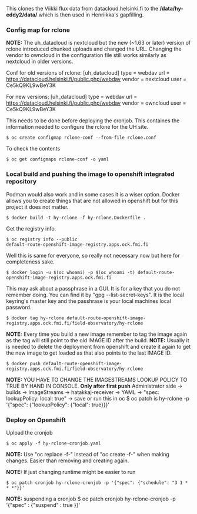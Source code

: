 This clones the Viikki flux data from datacloud.helsinki.fi to the 
**/data/hy-eddy2/data/** which is then used in Henriikka's gapfilling.
 
### Config map for rclone

**NOTE:** The uh_datacloud is nextcloud but the new (~1.63 or later) version of rclone
introduced chunked uploads and changed the URL. Changing the vendor to owncloud in the
configuration file still works similarly as nextcloud in older versions.

Conf for old versions of rclone:
    [uh_datacloud]
    type = webdav
    url = https://datacloud.helsinki.fi/public.php/webdav
    vendor = nextcloud
    user = Ce5kQ9KL9wBeY3K

For new versions:
    [uh_datacloud]
    type = webdav
    url = https://datacloud.helsinki.fi/public.php/webdav
    vendor = owncloud
    user = Ce5kQ9KL9wBeY3K

This needs to be done before deploying the cronjob. 
This containes the information needed to configure the rclone for the UH site.

    $ oc create configmap rclone-conf --from-file rclone.conf

To check the contents

    $ oc get configmaps rclone-conf -o yaml

### Local build and pushing the image to openshift integrated repository

Podman would also work and in some cases it is a wiser option. 
Docker allows you to create things that are not allowed in openshift but for this project it does not matter.

    $ docker build -t hy-rclone -f hy-rclone.Dockerfile . 

Get the registry info.

    $ oc registry info --public
    default-route-openshift-image-registry.apps.ock.fmi.fi

Well this is same for everyone, so really not necessary now but here for completeness sake.


    $ docker login -u $(oc whoami) -p $(oc whoami -t) default-route-openshift-image-registry.apps.ock.fmi.fi

This may ask about a passphrase in a GUI. It is for a key that you do not remember doing. 
You can find it by "gpg --list-secret-keys". 
It is the local keyring's master key and the passhrase is your local machines local password.

    $ docker tag hy-rclone default-route-openshift-image-registry.apps.ock.fmi.fi/field-observatory/hy-rclone

**NOTE:** Every time you build a new image remember to tag the image again as the tag will still point to the old IMAGE ID after the build.
**NOTE:** Usually it is needed to delete the deployment from openshift and create it again to get the new image to get loaded as that also points to the last IMAGE ID.

    $ docker push default-route-openshift-image-registry.apps.ock.fmi.fi/field-observatory/hy-rclone

**NOTE:** YOU HAVE TO CHANGE THE IMAGESTREAMS LOOKUP POLICY TO TRUE BY HAND IN CONSOLE. **Only after first push**
Administrator side -> builds -> ImageStreams -> hatakkaj-receiver -> YAML -> "spec: lookupPolicy: local: true" -> save
or run this in oc
    $ oc patch is hy-rclone -p '{"spec": {"lookupPolicy": {"local": true}}}'

### Deploy on Openshift

Upload the cronjob

    $ oc apply -f hy-rclone-cronjob.yaml

**NOTE:** Use "oc replace -f-" instead of "oc create -f-" when making changes. Easier than removing and creating again.

**NOTE:** If just changing runtime might be easier to run 

    $ oc patch cronjob hy-rclone-cronjob -p '{"spec": {"schedule": "3 1 * * *"}}'

**NOTE:** suspending a cronjob
    $ oc patch cronjob hy-rclone-cronjob -p '{"spec" : {"suspend" : true }}'
